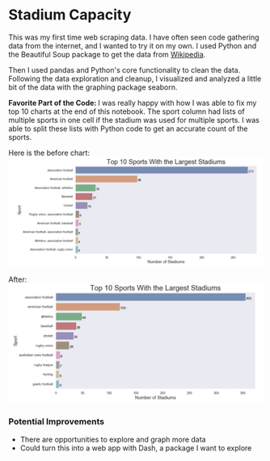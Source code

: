 # Stadium Capacity
This was my first time web scraping data. I have often seen code gathering data from the internet, and I wanted to try it on my own. I used Python and the Beautiful Soup package to get the data from [Wikipedia](https://en.wikipedia.org/wiki/List_of_stadiums_by_capacity). 

Then I used pandas and Python's core functionality to clean the data. Following the data exploration and cleanup, I visualized and analyzed a little bit of the data with the graphing package seaborn.

<strong> Favorite Part of the Code: </strong>
I was really happy with how I was able to fix my top 10 charts at the end of this notebook. The sport column had lists of multiple sports in one cell if the stadium was used for multiple sports. I was able to split these lists with Python code to get an accurate count of the sports. 

Here is the before chart:
![before](images/before.jpg)

After:
![after](images/after.jpg)

### Potential Improvements
- There are opportunities to explore and graph more data
- Could turn this into a web app with Dash, a package I want to explore